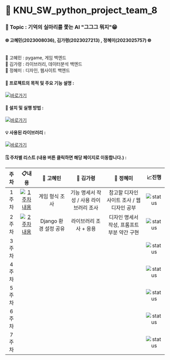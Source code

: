 # 📢 KNU_SW_python_project_team_8 

### **🌸 Topic : 기억의 실마리를 쫓는 AI "그그그 뭐지"😁**  <br>
#### 🌐 고혜민(2023008036), 김가령(2023027213) , 정혜미(2023025757) 🌐<br><br>
👾 고혜민 : pygame, 게임 백엔드 <br>
👾 김가령 : 라이브러리, 데이터분석 백엔드 <br>
👾 정혜미 : 디자인, 웹사이트 백엔드 <br>

#### 📌 프로젝트의 목적 및 주요 기능 설명 :
[![바로가기](https://img.shields.io/badge/%20바로가기-28a745)](./explanation/README.md)
#### 🚀 설치 및 실행 방법 :
[![바로가기](https://img.shields.io/badge/%20바로가기-28a745)](./Installation&Execution/README.md)

#### 💡 사용된 라이브러리 :
[![바로가기](https://img.shields.io/badge/%20바로가기-28a745)](./UsedLibraries/README.md) 
#### 🗓️ 주차별 리스트 (내용 버튼 클릭하면 해당 페이지로 이동합니다.) :
   
| 주차                           | 📋내용                | 👩 고혜민             | 👩 김가령            | 👩 정혜미              | 📈진행     |
| :---------------------------: | :---------------------: | :-----------------:  | :---------------:  | :---------------------: | :---------: |
| 1주차     | [![1주차 내용](https://img.shields.io/badge/1주차_내용-60a5fa)](https://github.com/hyemi0622/KNU_SW_python_project_team_8/tree/main/Week/1st_Week)          | 게임 형식 조사              | 기능 명세서 작성 / 사용 라이브러리 조사     | 참고할 디자인 사이트 조사 / 웹디자인 공부  |![status](https://img.shields.io/badge/Finish%20-009000) |
| 2주차 | [![2주차 내용](https://img.shields.io/badge/2주차_내용-60a5fa)](https://github.com/hyemi0622/KNU_SW_python_project_team_8/tree/main/Week/2nd_Week)    | Django 환경 설정 공유 | 라이브러리 조사 + 응용 | 디자인 명세서 작성, 프롬프트 부분 약간 구현 |![status](https://img.shields.io/badge/Not%20started-112051) |
| 3주차 |   |  |  |   |![status](https://img.shields.io/badge/Not%20started-112051) |
| 4주차 |   |  |  |   |![status](https://img.shields.io/badge/Not%20started-112051) |
| 5주차 |   |  |  |   |![status](https://img.shields.io/badge/Not%20started-112051) |
| 6주차 |   |  |  |   |![status](https://img.shields.io/badge/Not%20started-112051) |
| 7주차 |   |  |  |   |![status](https://img.shields.io/badge/Not%20started-112051) |

